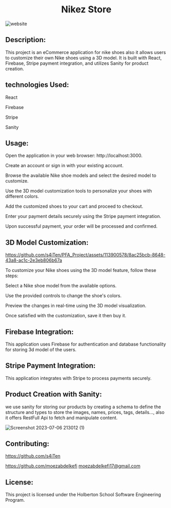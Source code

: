 <h1 align="center">Nikez Store</h1>

![website](https://github.com/s4iTen/PFA_Project/assets/113900578/2992b43f-accb-4d04-a178-f966cf4dbe51)

## Description:
This project is an eCommerce application for nike shoes also it allows users to customize their own Nike shoes using a 3D model. It is built with React, Firebase, Stripe payment integration, and utilizes Sanity for product creation.

## technologies Used:
React

Firebase

Stripe

Sanity

## Usage:

Open the application in your web browser: http://localhost:3000.

Create an account or sign in with your existing account.

Browse the available Nike shoe models and select the desired model to customize.

Use the 3D model customization tools to personalize your shoes with different colors.

Add the customized shoes to your cart and proceed to checkout.

Enter your payment details securely using the Stripe payment integration.

Upon successful payment, your order will be processed and confirmed.

## 3D Model Customization:

https://github.com/s4iTen/PFA_Project/assets/113900578/8ac25bcb-8648-43a8-ac1c-2e3eb806b67a

To customize your Nike shoes using the 3D model feature, follow these steps:

Select a Nike shoe model from the available options.

Use the provided controls to change the shoe's colors.

Preview the changes in real-time using the 3D model visualization.

Once satisfied with the customization, save it then buy it.

## Firebase Integration:

This application uses Firebase for authentication and database functionality for storing 3d model of the users.

## Stripe Payment Integration:

This application integrates with Stripe to process payments securely.

## Product Creation with Sanity:

we use sanity for storing our products by creating a schema to define the structure and types to store the images, names, prices, tags, details..., also it offers
RestFull Api to fetch and manipulate content.

![Screenshot 2023-07-06 213012 (1)](https://github.com/s4iTen/PFA_Project/assets/113900578/825342fb-a2ef-421c-9ae0-b7fbbac54899)

## Contributing:
https://github.com/s4iTen

https://github.com/moezabdelkefi
moezabdelkefi17@gmail.com

## License:

This project is licensed under the Holberton School Software Engineering Program.
